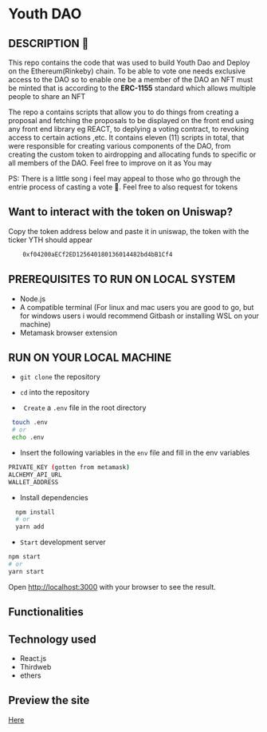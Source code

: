 # Youth DAO

## DESCRIPTION 👋

This repo contains the code that was used to build Youth Dao and Deploy on the Ethereum(Rinkeby) chain.
To be able to vote one needs exclusive access to the DAO so to enable one be a member of the DAO an NFT must be minted that is according to the <strong>ERC-1155</strong> standard which allows multiple people to share an NFT

The repo a contains scripts that allow you to do things from creating a proposal and fetching the proposals to be displayed on the front end using any front end library eg REACT, to deplying a voting contract, to revoking access to certain actions ,etc.
It contains eleven (11) scripts in total, that were responsible for creating various components of the DAO, from creating the custom token to airdropping and allocating funds to specific or all members of the DAO. Feel free to improve on it as You may

PS: There is a little song i feel may appeal to those who go through the entrie process of casting a vote 👀. Feel free to also request for tokens

## Want to interact with the token on Uniswap?

Copy the token address below and paste it in uniswap, the token with the ticker YTH should appear

```bash
    0xf04200aECf2ED125640180136014482bd4bB1Cf4
```

## PREREQUISITES TO RUN ON LOCAL SYSTEM

- Node.js
- A compatible terminal (For linux and mac users you are good to go, but for windows users i would recommend Gitbash or installing WSL on your machine)
- Metamask browser extension

## RUN ON YOUR LOCAL MACHINE

- `git clone` the repository
- `cd` into the repository

- ` Create` a `.env` file in the root directory

```bash
 touch .env
 # or
 echo .env
```

- Insert the following variables in the `env` file and fill in the env variables

```bash
PRIVATE_KEY (gotten from metamask)
ALCHEMY_API_URL
WALLET_ADDRESS
```

- Install dependencies

```bash
  npm install
  # or
  yarn add
```

- `Start` development server

```bash
npm start
# or
yarn start
```

Open [http://localhost:3000](http://localhost:3000) with your browser to see the result.

## Functionalities

<!-- - [x] Admin can add active participants.
- [x] Admin can reward single address.
- [x] Admin can reward bulk address
- [x] Error Handling to prevent multiple address submissions.
- [x] Address Validation -->

## Technology used

- React.js
- Thirdweb
- ethers

## Preview the site

<a href="https://youthdao.netlify.app">Here</a>
